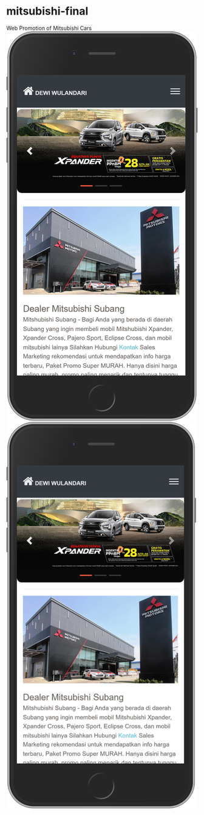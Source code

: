 # mitsubishi-final
Web Promotion of Mitsubishi Cars
![This is an image](assets/img/ss1.png)
<img src="./assets/img/ss1.png" width="500">